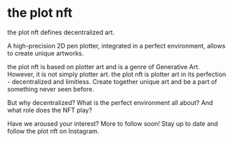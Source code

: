 # the plot nft

the plot nft defines decentralized art.

A high-precision 2D pen plotter, integrated in a perfect environment,
allows to create unique artworks.

the plot nft is based on plotter art and is a genre of Generative Art.
However, it is not simply plotter art.
the plot nft is plotter art in its perfection - decentralized and limitless.
Create together unique art and be a part of something never seen before.

But why decentralized?
What is the perfect environment all about?
And what role does the NFT play?

Have we aroused your interest? More to follow soon!
Stay up to date and follow the plot nft on Instagram.
